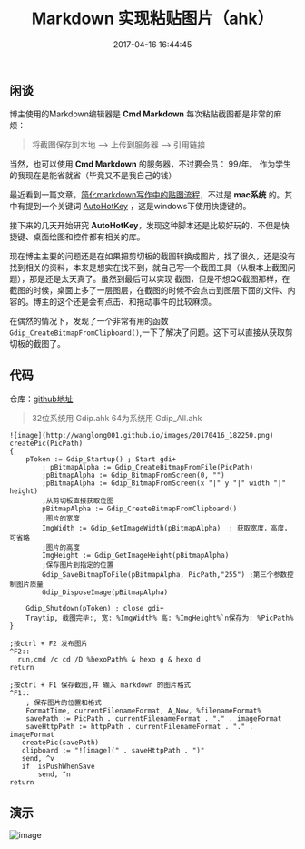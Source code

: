 ﻿---
title: Markdown 实现粘贴图片（ahk）
date: 2017-04-16 16:44:45
type: "archives"
categories:
  - AutoHotKey
tags:
  - AutoHotKey
  - Markdown
---

## 闲谈
博主使用的Markdown编辑器是 **Cmd Markdown** 每次粘贴截图都是非常的麻烦：
> 将截图保存到本地 --> 上传到服务器 --> 引用链接

当然，也可以使用  **Cmd Markdown** 的服务器，不过要会员： 99/年。
作为学生的我现在是能省就省（毕竟又不是我自己的钱）

最近看到一篇文章，[简化markdown写作中的贴图流程][1]，不过是 **mac系统** 的。其中有提到一个关键词 [AutoHotKey][2] ，这是windows下使用快捷键的。

接下来的几天开始研究 **AutoHotKey**，发现这种脚本还是比较好玩的，不但是快捷键、桌面绘图和控件都有相关的库。

现在博主主要的问题还是在如果把剪切板的截图转换成图片，找了很久，还是没有找到相关的资料，本来是想实在找不到，就自己写一个截图工具（从根本上截图问题），那是还是太天真了。虽然到最后可以实现 截图，但是不想QQ截图那样，在截图的时候，桌面上多了一层图层，在截图的时候不会点击到图层下面的文件、内容的。博主的这个还是会有点击、和拖动事件的比较麻烦。

在偶然的情况下，发现了一个非常有用的函数 <code>Gdip_CreateBitmapFromClipboard()</code>,一下了解决了问题。这下可以直接从获取剪切板的截图了。

## 代码


仓库：[github地址][3]

> 32位系统用 Gdip.ahk
> 64为系统用 Gdip_All.ahk



```
![image](http://wanglong001.github.io/images/20170416_182250.png)
createPic(PicPath)
{
	pToken := Gdip_Startup() ; Start gdi+
        ; pBitmapAlpha := Gdip_CreateBitmapFromFile(PicPath)
        ;pBitmapAlpha := Gdip_BitmapFromScreen(0, "")
        ;pBitmapAlpha := Gdip_BitmapFromScreen(x "|" y "|" width "|" height)
        ;从剪切板直接获取位图
        pBitmapAlpha := Gdip_CreateBitmapFromClipboard()
        ;图片的宽度
        ImgWidth := Gdip_GetImageWidth(pBitmapAlpha)  ; 获取宽度，高度，可省略
        ;图片的高度
        ImgHeight := Gdip_GetImageHeight(pBitmapAlpha)
        ;保存图片到指定的位置
        Gdip_SaveBitmapToFile(pBitmapAlpha, PicPath,"255") ;第三个参数控制图片质量
        Gdip_DisposeImage(pBitmapAlpha)
        
	Gdip_Shutdown(pToken) ; close gdi+
	Traytip, 截图完毕:, 宽: %ImgWidth% 高: %ImgHeight%`n保存为: %PicPath%
}
```
```
;按ctrl + F2 发布图片
^F2::
  run,cmd /c cd /D %hexoPath% & hexo g & hexo d 
return

;按ctrl + F1 保存截图,并 输入 markdown 的图片格式
^F1::
    ; 保存图片的位置和格式
    FormatTime, currentFilenameFormat, A_Now, %filenameFormat%
    savePath := PicPath . currentFilenameFormat . "." . imageFormat
    saveHttpPath := httpPath . currentFilenameFormat . "." . imageFormat
   createPic(savePath)
   clipboard := "![image](" . saveHttpPath . ")" 
   send, ^v
   if  isPushWhenSave
       send, ^n
return

```

## 演示
![image](http://wanglong001.github.io/images/clipmd_demo.gif)




  [1]: http://www.jianshu.com/p/7bd4e6ed99be
  [2]: autohotkey.com
  [3]: https://github.com/wanglong001/ClipMd